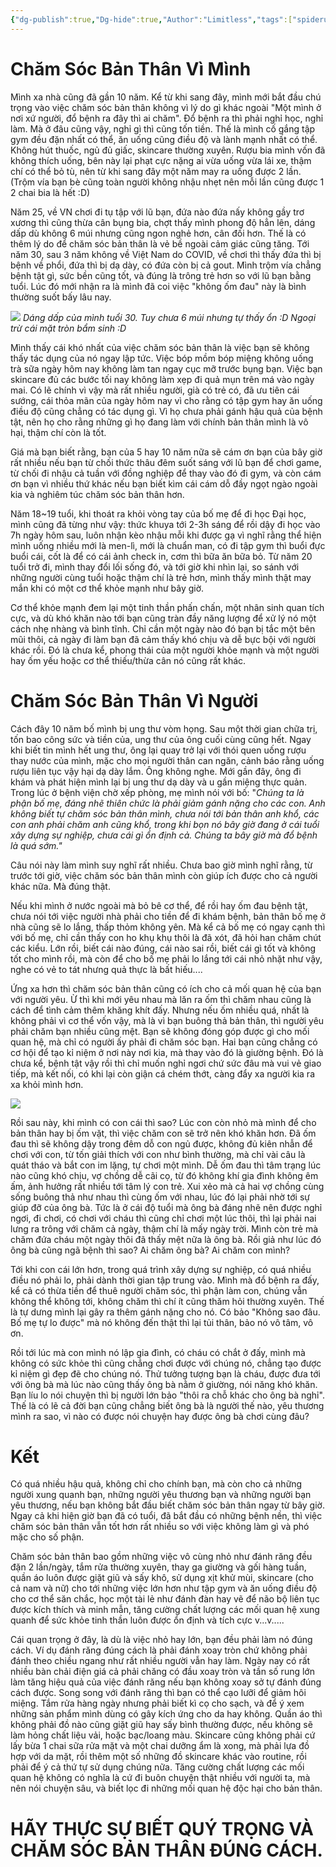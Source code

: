 ```yaml
---
{"dg-publish":true,"Dg-hide":true,"Author":"Limitless","tags":["spiderum","articles","Limitless","relationship","life","health",null],"permalink":"/2-reading/articals/spiderum/cham-soc-ban-than-vi-minh-va-vi-nguoi/","dgPassFrontmatter":true}
---
```



# Chăm Sóc Bản Thân Vì Mình

Mình xa nhà cũng đã gần 10 năm. Kể từ khi sang đây, mình mới bắt đầu chú trọng vào việc chăm sóc bản thân không vì lý do gì khác ngoài "Một mình ở nơi xứ người, đổ bệnh ra đây thì ai chăm". Đổ bệnh ra thì phải nghỉ học, nghỉ làm. Mà ở đâu cũng vậy, nghỉ gì thì cũng tốn tiền. Thế là mình cố gắng tập gym đều đặn nhất có thể, ăn uống cũng điều độ và lành mạnh nhất có thể. Không hút thuốc, ngủ đủ giấc, skincare thường xuyên. Rượu bia mình vốn đã không thích uống, bên này lại phạt cực nặng ai vừa uống vừa lái xe, thậm chí có thể bỏ tù, nên từ khi sang đây một năm may ra uống được 2 lần. (Trộm vía bạn bè cũng toàn người không nhậu nhẹt nên mỗi lần cũng được 1 2 chai bia là hết :D)

Năm 25, về VN chơi đi tụ tập với lũ bạn, đứa nào đứa nấy không gầy trơ xương thì cũng thừa cân bụng bia, chợt thấy mình phong độ hẳn lên, dáng dấp dù không 6 múi nhưng cũng ngon nghẻ hơn, cân đối hơn. Thế là có thêm lý do để chăm sóc bản thân là vẻ bề ngoài cảm giác cũng tăng. Tới năm 30, sau 3 năm không về Việt Nam do COVID, về chơi thì thấy đứa thì bị bệnh về phổi, đứa thì bị dạ dày, có đứa còn bị cả gout. Mình trộm vía chẳng bệnh tật gì, sức bền cũng tốt, và đúng là trông trẻ hơn so với lũ bạn bằng tuổi. Lúc đó mới nhận ra là mình đã coi việc "không ốm đau" này là bình thường suốt bấy lâu nay.

![](https://i.imgur.com/AEqBVXN.png)
*Dáng dấp của mình tuổi 30. Tuy chưa 6 múi nhưng tự thấy ổn :D Ngoại trừ cái mặt tròn bẩm sinh :D*

Mình thấy cái khó nhất của việc chăm sóc bản thân là việc bạn sẽ không thấy tác dụng của nó ngay lập tức. Việc bóp mồm bóp miệng không uống trà sữa ngày hôm nay không làm tan ngay cục mỡ trước bụng bạn. Việc bạn skincare đủ các bước tối nay không làm xẹp đi quả mụn trên má vào ngày mai. Có lẽ chính vì vậy mà rất nhiều người, già có trẻ có, đã ưu tiên cái sướng, cái thỏa mãn của ngày hôm nay vì cho rằng có tập gym hay ăn uống điều độ cũng chẳng có tác dụng gì. Vì họ chưa phải gánh hậu quả của bệnh tật, nên họ cho rằng những gì họ đang làm với chính bản thân mình là vô hại, thậm chí còn là tốt.

Giá mà bạn biết rằng, bạn của 5 hay 10 năm nữa sẽ cám ơn bạn của bây giờ rất nhiều nếu bạn từ chối thức thâu đêm suốt sáng với lũ bạn để chơi game, từ chối đi nhậu cả tuần với đồng nghiệp để thay vào đó đi gym, và còn cám ơn bạn vì nhiều thứ khác nếu bạn biết kìm cái cám dỗ đầy ngọt ngào ngoài kia và nghiêm túc chăm sóc bản thân hơn.

Năm 18~19 tuổi, khi thoát ra khỏi vòng tay của bố mẹ để đi học Đại học, mình cũng đã từng như vậy: thức khuya tới 2-3h sáng để rồi dậy đi học vào 7h ngày hôm sau, luôn nhận kèo nhậu mỗi khi được gạ vì nghĩ rằng thể hiện mình uống nhiều mới là men-lì, mới là chuẩn man, có đi tập gym thì buổi đực buổi cái, cốt là để có cái ảnh check in, cơm thì bữa ăn bữa bỏ. Từ năm 20 tuổi trở đi, mình thay đổi lối sống đó, và tới giờ khi nhìn lại, so sánh với những người cùng tuổi hoặc thậm chí là trẻ hơn, mình thấy mình thật may mắn khi có một cơ thể khỏe mạnh như bây giờ.

Cơ thể khỏe mạnh đem lại một tinh thần phấn chấn, một nhân sinh quan tích cực, và dù khó khăn nào tới bạn cũng tràn đầy năng lượng để xử lý nó một cách nhẹ nhàng và bình tĩnh. Chỉ cần một ngày nào đó bạn bị tắc một bên mũi thôi, cả ngày đi làm bạn đã cảm thấy khó chịu và dễ bực bội với người khác rồi. Đó là chưa kể, phong thái của một người khỏe mạnh và một người hay ốm yếu hoặc cơ thể thiếu/thừa cân nó cũng rất khác.

# Chăm Sóc Bản Thân Vì Người

Cách đây 10 năm bố mình bị ung thư vòm họng. Sau một thời gian chữa trị, tốn bao công sức và tiền của, ung thư của ông cuối cùng cũng hết. Ngay khi biết tin mình hết ung thư, ông lại quay trở lại với thói quen uống rượu thay nước của mình, mặc cho mọi người thân can ngăn, cảnh báo rằng uống rượu liên tục vậy hại dạ dày lắm. Ông không nghe. Mới gần đây, ông đi khám và phát hiện mình lại bị ung thư dạ dày và u gần miệng thực quản. Trong lúc ở bệnh viện chờ xếp phòng, mẹ mình nói với bố: "*Chúng ta là phận bố mẹ, đáng nhẽ thiên chức là phải giảm gánh nặng cho các con. Anh không biết tự chăm sóc bản thân mình, chưa nói tới bản thân anh khổ, các con anh phải chăm anh cũng khổ, trong khi bọn nó bây giờ đang ở cái tuổi xây dựng sự nghiệp, chưa cái gì ổn định cả. Chúng ta bây giờ mà đổ bệnh là quá sớm."*

Câu nói này làm mình suy nghĩ rất nhiều. Chưa bao giờ mình nghĩ rằng, từ trước tới giờ, việc chăm sóc bản thân mình còn giúp ích được cho cả người khác nữa. Mà đúng thật.

Nếu khi mình ở nước ngoài mà bỏ bê cơ thể, để rồi hay ốm đau bệnh tật, chưa nói tới việc người nhà phải cho tiền để đi khám bệnh, bản thân bố mẹ ở nhà cũng sẽ lo lắng, thấp thỏm không yên. Mà kể cả bố mẹ có ngay cạnh thì với bố mẹ, chỉ cần thấy con ho khụ khụ thôi là đã xót, đã hỏi han chăm chút các kiểu. Lớn rồi, biết cái nào đúng, cái nào sai rồi, biết cái gì tốt và không tốt cho mình rồi, mà còn để cho bố mẹ phải lo lắng tới cái nhỏ nhặt như vậy, nghe có vẻ to tát nhưng quả thực là bất hiếu....

Ứng xa hơn thì chăm sóc bản thân cũng có ích cho cả mối quan hệ của bạn với người yêu. Ừ thì khi mới yêu nhau mà lăn ra ốm thì chăm nhau cũng là cách để tình cảm thêm khăng khít đấy. Nhưng nếu ốm nhiều quá, nhất là không phải vì cơ thể vốn vậy, mà là vì bạn buông thả bản thân, thì người yêu phải chăm bạn nhiều cũng mệt. Bạn sẽ không đóng góp được gì cho mối quan hệ, mà chỉ có người ấy phải đi chăm sóc bạn. Hai bạn cũng chẳng có cơ hội để tạo kỉ niệm ở nơi này nơi kia, mà thay vào đó là giường bệnh. Đó là chưa kể, bệnh tật vậy rồi thì chỉ muốn nghỉ ngơi chứ sức đâu mà vui vẻ giao tiếp, mà kết nối, có khi lại còn giận cá chém thớt, càng đẩy xa người kia ra xa khỏi mình hơn.

![](https://i.imgur.com/kLaJu65.png)

Rồi sau này, khi mình có con cái thì sao? Lúc con còn nhỏ mà mình để cho bản thân hay bị ốm vặt, thì việc chăm con sẽ trở nên khó khăn hơn. Đã ốm đau thì sẽ không dậy trong đêm dỗ con ngủ được, không đủ kiên nhẫn để chơi với con, từ tốn giải thích với con như bình thường, mà chỉ vài câu là quát tháo và bắt con im lặng, tự chơi một mình. Dễ ốm đau thì tâm trạng lúc nào cũng khó chịu, vợ chồng dễ cãi cọ, từ đó không khí gia đình không êm ấm, ảnh hưởng rất nhiều tới tâm lý con trẻ. Xui xẻo mà cả hai vợ chồng cùng sống buông thả như nhau thì cùng ốm với nhau, lúc đó lại phải nhờ tới sự giúp đỡ của ông bà. Tức là ở cái độ tuổi mà ông bà đáng nhẽ nên được nghỉ ngơi, đi chơi, có chơi với cháu thì cũng chỉ chơi một lúc thôi, thì lại phải nai lưng ra trông với chăm cả ngày, thậm chí là mấy ngày trời. Mình còn trẻ mà chăm đứa cháu một ngày thôi đã thấy mệt nữa là ông bà. Rồi giả như lúc đó ông bà cũng ngã bệnh thì sao? Ai chăm ông bà? Ai chăm con mình?

Tới khi con cái lớn hơn, trong quá trình xây dựng sự nghiệp, có quá nhiều điều nó phải lo, phải dành thời gian tập trung vào. Mình mà đổ bệnh ra đấy, kể cả có thừa tiền để thuê người chăm sóc, thì phận làm con, chúng vẫn không thể không tới, không chăm thì chí ít cũng thăm hỏi thường xuyên. Thế là tự dưng mình lại gây ra thêm gánh nặng cho nó. Có bảo "Không sao đâu. Bố mẹ tự lo được" mà nó không đến thật thì lại tủi thân, bảo nó vô tâm, vô ơn.

Rồi tới lúc mà con mình nó lập gia đình, có cháu có chắt ở đấy, mình mà không có sức khỏe thì cũng chẳng chơi được với chúng nó, chẳng tạo được kỉ niệm gì đẹp đẽ cho chúng nó. Thử tưởng tượng bạn là cháu, được đưa tới với ông bà mà lúc nào cũng thấy ông bà nằm ở giường, nói năng khó khăn. Bạn líu lo nói chuyện thì bị người lớn bảo "thôi ra chỗ khác cho ông bà nghỉ". Thế là có lẽ cả đời bạn cũng chẳng biết ông bà là người thế nào, yêu thương mình ra sao, vì nào có được nói chuyện hay được ông bà chơi cùng đâu?

# Kết

Có quá nhiều hậu quả, không chỉ cho chính bạn, mà còn cho cả những người xung quanh bạn, những người yêu thương bạn và những người bạn yêu thương, nếu bạn không bắt đầu biết chăm sóc bản thân ngay từ bây giờ. Ngay cả khi hiện giờ bạn đã có tuổi, đã bắt đầu có những bệnh nền, thì việc chăm sóc bản thân vẫn tốt hơn rất nhiều so với việc không làm gì và phó mặc cho số phận.

Chăm sóc bản thân bao gồm những việc vô cùng nhỏ như đánh răng đều đặn 2 lần/ngày, tắm rửa thường xuyên, thay ga giường và gối hàng tuần, quần áo luôn được giặt giũ và sấy khô, sử dụng xịt khử mùi, skincare (cho cả nam và nữ) cho tới những việc lớn hơn như tập gym và ăn uống điều độ cho cơ thể săn chắc, học một tài lẻ như đánh đàn hay vẽ để não bộ liên tục được kích thích và minh mẫn, tăng cường chất lượng các mối quan hệ xung quanh để sức khỏe tinh thần luôn được ổn định và tích cực v...v.....

Cái quan trọng ở đây, là dù là việc nhỏ hay lớn, bạn đều phải làm nó đúng cách. Ví dụ đánh răng đúng cách là phải đánh xoay tròn chứ không phải đánh theo chiều ngang như rất nhiều người vẫn hay làm. Ngày nay có rất nhiều bàn chải điện giá cả phải chăng có đầu xoay tròn và tần số rung lớn làm tăng hiệu quả của việc đánh răng nếu bạn không xoay sở tự đánh đúng cách được. Song song với đánh răng thì bạn có thể cạo lưỡi để giảm hôi miệng. Tắm rửa hàng ngày nhưng phải biết kì cọ cho sạch, và để ý xem những sản phẩm mình dùng có gây kích ứng cho da hay không. Quần áo thì không phải đồ nào cũng giặt giũ hay sấy bình thường được, nếu không sẽ làm hỏng chất liệu vải, hoặc bạc/loang màu. Skincare cũng không phải cứ lấy bừa 1 chai sữa rửa mặt và một chai dưỡng ẩm là xong, mà phải lựa đồ hợp với da mặt, rồi thêm một số những đồ skincare khác vào routine, rồi phải để ý cả thứ tự sử dụng chúng nữa. Tăng cường chất lượng các mối quan hệ không có nghĩa là cứ đi buôn chuyện thật nhiều với người ta, mà nên nói chuyện sâu, và biết lọc đi những mối quan hệ độc hại cho bản thân.

# HÃY THỰC SỰ BIẾT QUÝ TRỌNG VÀ CHĂM SÓC BẢN THÂN ĐÚNG CÁCH.
